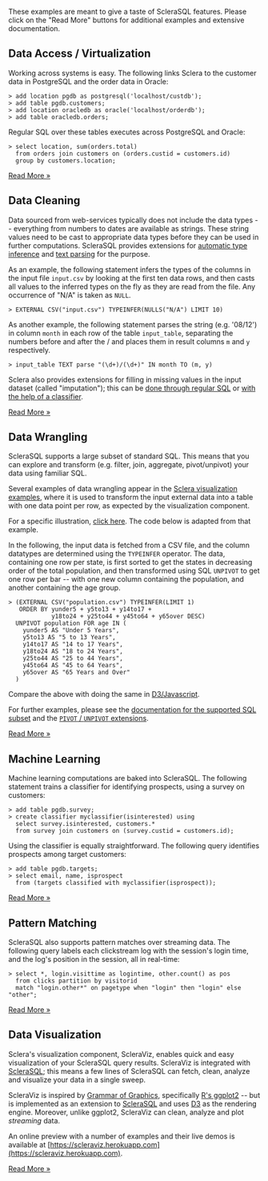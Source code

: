 These examples are meant to give a taste of ScleraSQL features. Please click on the "Read More" buttons for additional examples and extensive documentation.

## Data Access / Virtualization

Working across systems is easy. The following links Sclera to the customer data in PostgreSQL and the order data in Oracle:

    > add location pgdb as postgresql('localhost/custdb');
    > add table pgdb.customers;
    > add location oracledb as oracle('localhost/orderdb');
    > add table oracledb.orders;

Regular SQL over these tables executes across PostgreSQL and Oracle:

    > select location, sum(orders.total)
      from orders join customers on (orders.custid = customers.id)
      group by customers.location;

<a href="../sqlextdataaccess" class="btn btn-block">Read More &raquo;</a>

## Data Cleaning

Data sourced from web-services typically does not include the data types -- everything from numbers to dates are available as strings. These string values need to be cast to appropriate data types before they can be used in further computations. ScleraSQL provides extensions for [automatic type inference](../sclerasql/sqlcleaning.md#automatic-type-inference) and [text parsing](../sclerasql/sqlcleaning.md#text-parsing) for the purpose.

As an example, the following statement infers the types of the columns in the input file `input.csv` by looking at the first ten data rows, and then casts all values to the inferred types on the fly as they are read from the file. Any occurrence of "N/A" is taken as `NULL`.

    > EXTERNAL CSV("input.csv") TYPEINFER(NULLS("N/A") LIMIT 10)

As another example, the following statement parses the string (e.g. '08/12') in column `month` in each row of the table `input_table`, separating the numbers before and after the / and places them in result columns `m` and `y` respectively.

    > input_table TEXT parse "(\d+)/(\d+)" IN month TO (m, y)

Sclera also provides extensions for filling in missing values in the input dataset (called "imputation"); this can be [done through regular SQL](../sclerasql/sqlcleaning.md#data-imputation-with-regular-sql) or [with the help of a classifier](../sclerasql/sqlcleaning.md#data-imputation-using-machine-learning).

<a href="../sqlcleaning" class="btn btn-block">Read More &raquo;</a>

## Data Wrangling

ScleraSQL supports a large subset of standard SQL. This means that you can explore and transform (e.g. filter, join, aggregate, pivot/unpivot) your data using familiar SQL.

Several examples of data wrangling appear in the [Sclera visualization examples](https://scleraviz.herokuapp.com), where it is used to transform the input external data into a table with one data point per row, as expected by the visualization component.

For a specific illustration, [click here](http://scleraviz.herokuapp.com/demo/barchart-stacked-sorted). The code below is adapted from that example.

In the following, the input data is fetched from a CSV file, and the column datatypes are determined using the `TYPEINFER` operator. The data, containing one row per state, is first sorted to get the states in decreasing order of the total population, and then transformed using SQL `UNPIVOT` to get one row per bar -- with one new column containing the population, and another containing the age group.

    > (EXTERNAL CSV("population.csv") TYPEINFER(LIMIT 1)
       ORDER BY yunder5 + y5to13 + y14to17 +
                y18to24 + y25to44 + y45to64 + y65over DESC)
      UNPIVOT population FOR age IN (
        yunder5 AS "Under 5 Years",
        y5to13 AS "5 to 13 Years",
        y14to17 AS "14 to 17 Years",
        y18to24 AS "18 to 24 Years",
        y25to44 AS "25 to 44 Years",
        y45to64 AS "45 to 64 Years",
        y65over AS "65 Years and Over"
      )

Compare the above with doing the same in [D3/Javascript](http://bl.ocks.org/mbostock/3886208).

For further examples, please see the [documentation for the supported SQL subset](../sclerasql/sqlregular.md) and the [`PIVOT` / `UNPIVOT` extensions](../sclerasql/sqlcrosstab.md).

<a href="../sqlintro" class="btn btn-block">Read More &raquo;</a>

## Machine Learning

Machine learning computations are baked into ScleraSQL. The following statement trains a classifier for identifying prospects, using a survey on customers:

    > add table pgdb.survey;
    > create classifier myclassifier(isinterested) using
      select survey.isinterested, customers.*
      from survey join customers on (survey.custid = customers.id);

Using the classifier is equally straightforward. The following query identifies prospects among target customers:

    > add table pgdb.targets;
    > select email, name, isprospect
      from (targets classified with myclassifier(isprospect));

<a href="../sqlextml" class="btn btn-block">Read More &raquo;</a>

## Pattern Matching

ScleraSQL also supports pattern matches over streaming data. The following query labels each clickstream log with the session's login time, and the log's position in the session, all in real-time:

    > select *, login.visittime as logintime, other.count() as pos
      from clicks partition by visitorid
      match "login.other*" on pagetype when "login" then "login" else "other";

<a href="../sqlextordered#pattern-matching-with-match" class="btn btn-block">Read More &raquo;</a>

## Data Visualization

Sclera's visualization component, ScleraViz, enables quick and easy visualization of your ScleraSQL query results. ScleraViz is integrated with [ScleraSQL](../sclerasql/sqlintro.md); this means a few lines of ScleraSQL can fetch, clean, analyze and visualize your data in a single sweep.

ScleraViz is inspired by [Grammar of Graphics](http://vita.had.co.nz/papers/layered-grammar.html), specifically [R's ggplot2](http://ggplot2.org/) -- but is implemented as an extension to [ScleraSQL](../sclerasql/sqlintro.md) and uses [D3](http://d3js.org) as the rendering engine. Moreover, unlike ggplot2, ScleraViz can clean, analyze and plot *streaming* data.

An online preview with a number of examples and their live demos is available at [https://scleraviz.herokuapp.com](https://scleraviz.herokuapp.com).

<a href="../visualization" class="btn btn-block">Read More &raquo;</a>
